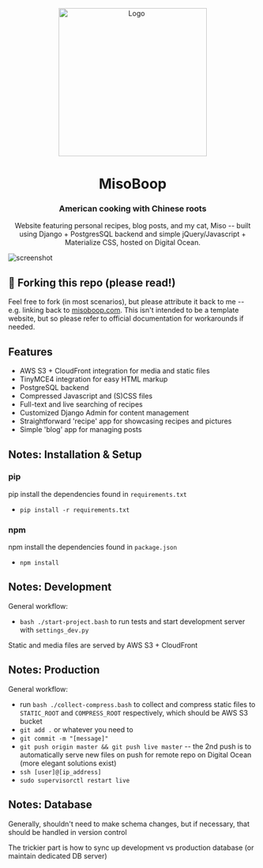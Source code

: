 <div align="center">
  <img alt="Logo" src="https://di0n0okh38ak5.cloudfront.net/static/assets/lucky_dumpling_cat_min.svg" width="300" />
</div>
<h1 align="center">
	MisoBoop
</h1>
<h3 align="center">
	American cooking with Chinese roots
</h3>
<p align="center">
	Website featuring personal recipes, blog posts, and my cat, Miso -- built using Django + PostgresSQL backend and simple jQuery/Javascript + Materialize CSS, hosted on Digital Ocean.
</p>

![screenshot](https://di0n0okh38ak5.cloudfront.net/brand/misoboop_ss.png)

## 🚨 Forking this repo (please read!)

Feel free to fork (in most scenarios), but please attribute it back to me -- e.g. linking back to [misoboop.com](https://www.misoboop.com). This isn't intended to be a template website, but so please refer to official documentation for workarounds if needed. 

## Features
- AWS S3 + CloudFront integration for media and static files
- TinyMCE4 integration for easy HTML markup 
- PostgreSQL backend
- Compressed Javascript and (S)CSS files
- Full-text and live searching of recipes 
- Customized Django Admin for content management
- Straightforward 'recipe' app for showcasing recipes and pictures
- Simple 'blog' app for managing posts


## Notes: Installation & Setup

### pip
pip install the dependencies found in `requirements.txt`
- `pip install -r requirements.txt`

### npm
npm install the dependencies found in `package.json`
- `npm install`

## Notes: Development
General workflow: 
- `bash ./start-project.bash` to run tests and start development server with `settings_dev.py`

Static and media files are served by AWS S3 + CloudFront

## Notes: Production
General workflow:
- run `bash ./collect-compress.bash` to collect and compress static files to `STATIC_ROOT` and `COMPRESS_ROOT` respectively, which should be AWS S3 bucket
- `git add .` or whatever you need to 
- `git commit -m "[message]"`
- `git push origin master && git push live master` -- the 2nd push is to automatically serve new files on push for remote repo on Digital Ocean (more elegant solutions exist) 
- `ssh [user]@[ip_address]`
- `sudo supervisorctl restart live`
## Notes: Database
Generally, shouldn't need to make schema changes, but if necessary, that should be handled in version control

The trickier part is how to sync up development vs production database (or maintain dedicated DB server)
